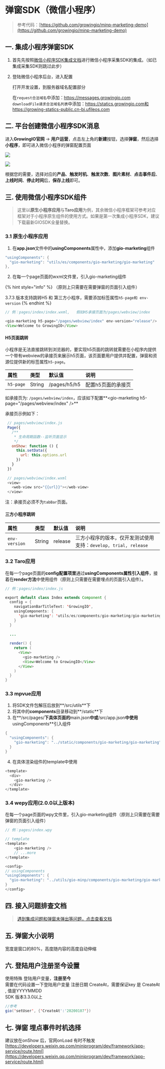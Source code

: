 # 弹窗SDK（微信小程序）

> 参考代码：[https://github.com/growingio/minp-marketing-demo](https://github.com/growingio/minp-marketing-demo)

## 一. 集成小程序弹窗SDK

1. 首先先按照[微信小程序SDK集成文档](https://docs.growingio.com/v3/developer-manual/sdkintegrated/mini-program-sdk/minp-sdk)进行微信小程序采集SDK的集成。（如已集成采集SDK则跳过此步）
2. 登陆微信小程序后台，进入配置

   打开开发设置，到服务器域名配置部分

   在`request合法域名`中添加：https://messages.growingio.com  
   `downloadFile请求合法域名列表`中添加：https://statics.growingio.com和https://growing-statics-public.cn-bj.ufileos.com

## 二. 平台创建微信小程序SDK消息

进入**GrowingIO官网** -&gt; **用户运营**，点击左上角的**新建**按钮，选择**弹窗**，然后选择**小程序**，即可进入微信小程序的弹窗配置页面

![](../../../.gitbook/assets/image%20%2870%29.png)

![](../../../.gitbook/assets/image%20%28135%29.png)

根据您的需要，选择对应的**产品**、**触发时机**、**触发次数**、**图片素材**、**点击事件后**、**上线时间**、**停止时间**后，**保存上线**即可。

## 三. 使用微信小程序SDK组件

> 这里以**原生小程序应用**与**Taro应用**为例，其余微信小程序框架可参考对应框架对于小程序原生组件的使用方式。如果是第一次集成小程序SDK，建议下载最新GIOSDK全量替换。

### 3.1 原生小程序应用

1. 在**app.json**文件中的**usingComponents**属性中，添加**gio-marketing**组件

```java
"usingComponents": {
  "gio-marketing": "utils/es/components/gio-marketing/gio-marketing"
},
```

2. 在每一个page页面的wxml文件里，引入gio-marketing组件

{% hint style="info" %}
（原则上只需要在需要弹窗的页面引入组件）

3.7.3 版本支持跳转H5 和 第三方小程序，需要添加标签属性`h5-page和 env-version`
{% endhint %}

```java
// 例：pages/index/index.wxml,   假如H5承接页面为/pages/webview/index

<gio-marketing h5-page="/pages/webview/index" env-version="release"/>
<View>Welcome to GrowingIO</View>
```

#### H5页面跳转

小程序是无法直接跳转到浏览器的，要实现h5页面的跳转就需要在小程序内提供一个带有webview的承接页来展示h5页面，该页面要用户提供并配置，弹窗和资源位提供新的标签属性`h5-page`。

| **属性** | **类型** | **默认值** | **说明** |
| :--- | :--- | :--- | :--- |
| `h5-page` | String | /pages/h5/h5 | 配置h5页面的承接页 |

如承接页为: `/pages/webview/index`，应该如下配置**&lt;gio-marketing h5-page="/pages/webview/index" /&gt;**

承接页示例如下：

```javascript
 // pages/webview/index.js
 Page({
   /**
    * 生命周期函数--监听页面显示
    */
   onShow: function () {
     this.setData({
       url: this.options.url
     })
   }
 })
 ​
 // pages/webview/index.wxml
 <view>
   <web-view src="{{url}}"></web-view>
 </view>
```

注：承接页必须不为`tabBar`页面。

#### 三方小程序跳转

| **属性** | **类型** | **默认值** | **说明** |
| :--- | :--- | :--- | :--- |
| `env-version` | String | release | 三方小程序的版本，仅开发测试使用支持：`develop, trial, release` |

### 3.2 Taro应用

在每一个page页面的**config配置项里**通过**usingComponents属性引入组件**，接着在**render方法**中使用组件（原则上只需要在需要埋点的页面引入组件）。

```java
// 例：pages/index/index.js

export default class Index extends Component {
  config = {
    navigationBarTitleText: 'GrowingIO',
    usingComponents: {
      'gio-marketing': 'utils/es/components/gio-marketing/gio-marketing'
    }
  }
  
  ...
  
  render() {
    return (
      <View>
        <gio-marketing />
        <View>Welcome to GrowingIO</View>
      </View>
    )
  }
}
```

### 3.3 mpvue应用

1. 将SDK文件包解压后放到**/src/utils**下
2. 将其中的**components**目录移动到**/static**下
3. 在**/src/pages/**下具体页面的**main.json**中或**/src/app.json**中使用**usingComponents**引入组件

```java
{
  "usingComponents": {
    "gio-marketing": "../static/components/gio-marketing/gio-marketing"
  }
}
```

4. 在具体渲染组件的template中使用

```java
<template>
  <div>
    <gio-marketing />
  </div>
</template>
```



### 3.4 wepy应用\(2.0.0以上版本\)

 在每一个page页面的wpy文件里，引入gio-marketing组件（原则上只需要在需要弹窗的页面引入组件）

```java
// 例：pages/index.wpy

// template
<template>
    <gio-marketing />
    // ...more
</template>

<config>
// usingComponents
"usingComponents": {
  "gio-marketing": "../utils/gio-minp/components/gio-marketing/gio-marketing"
}
</config>
```

## 四. 接入问题排查文档

> [遇到集成问题和弹窗未弹出等问题，点击查看文档](https://shimo.im/docs/xrP8cDKkYx9gJg8Y/read)



## 五. 弹窗大小说明

  宽度是窗口的80%，高度随内容的高度自动伸缩



## 六. 登陆用户注册至今设置

使用特殊 登陆用户变量，**注册至今**  
需要在代码设置一下登陆用户变量 注册日期 CreateAt，需要保证key 是 CreateAt , 值是YYYYMMDD  
SDK 版本3.3.0以上

```java
//参考
gio('setUser', {'CreateAt':'20200107'})
```

## 七. 弹窗 埋点事件时机选择

  
建议放在onShow 后，官网onLoad 有时不触发  
[https://developers.weixin.qq.com/miniprogram/dev/framework/app-service/route.html](https://developers.weixin.qq.com/miniprogram/dev/framework/app-service/route.html)  


